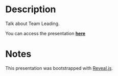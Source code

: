 # Description

Talk about Team Leading.

You can access the presentation __[here](https://matteodipaolo.github.io/TeamLeadingTheUtopiaOfBecomingExpendable/#/)__

# Notes

This presentation was bootstrapped with [Reveal.js](https://revealjs.com/#/).
